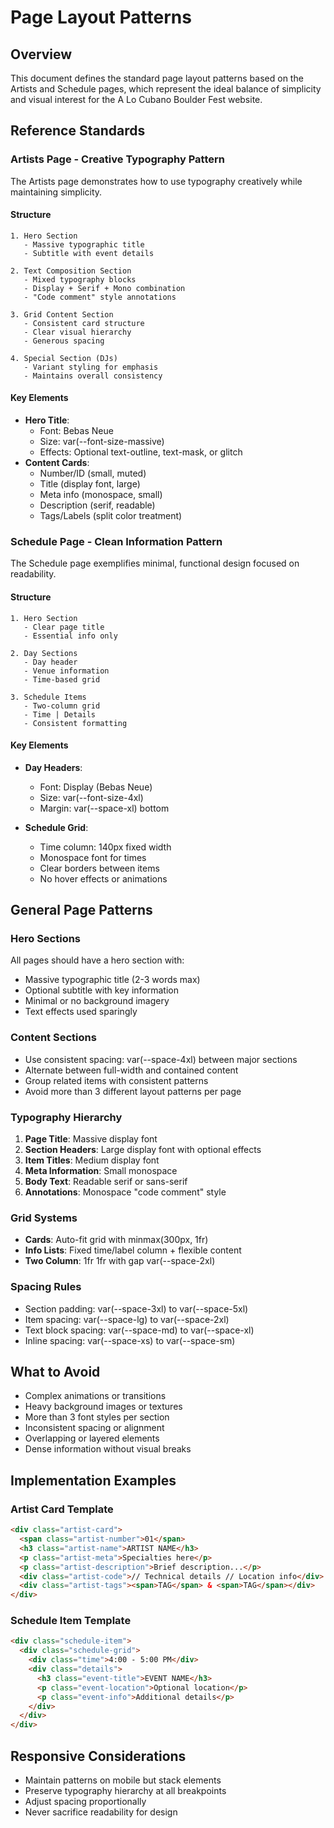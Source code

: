 # Page Layout Patterns

## Overview

This document defines the standard page layout patterns based on the Artists and Schedule pages, which represent the ideal balance of simplicity and visual interest for the A Lo Cubano Boulder Fest website.

## Reference Standards

### Artists Page - Creative Typography Pattern

The Artists page demonstrates how to use typography creatively while maintaining simplicity.

#### Structure

```
1. Hero Section
   - Massive typographic title
   - Subtitle with event details

2. Text Composition Section
   - Mixed typography blocks
   - Display + Serif + Mono combination
   - "Code comment" style annotations

3. Grid Content Section
   - Consistent card structure
   - Clear visual hierarchy
   - Generous spacing

4. Special Section (DJs)
   - Variant styling for emphasis
   - Maintains overall consistency
```

#### Key Elements

- **Hero Title**:
  - Font: Bebas Neue
  - Size: var(--font-size-massive)
  - Effects: Optional text-outline, text-mask, or glitch
- **Content Cards**:
  - Number/ID (small, muted)
  - Title (display font, large)
  - Meta info (monospace, small)
  - Description (serif, readable)
  - Tags/Labels (split color treatment)

### Schedule Page - Clean Information Pattern

The Schedule page exemplifies minimal, functional design focused on readability.

#### Structure

```
1. Hero Section
   - Clear page title
   - Essential info only

2. Day Sections
   - Day header
   - Venue information
   - Time-based grid

3. Schedule Items
   - Two-column grid
   - Time | Details
   - Consistent formatting
```

#### Key Elements

- **Day Headers**:
  - Font: Display (Bebas Neue)
  - Size: var(--font-size-4xl)
  - Margin: var(--space-xl) bottom

- **Schedule Grid**:
  - Time column: 140px fixed width
  - Monospace font for times
  - Clear borders between items
  - No hover effects or animations

## General Page Patterns

### Hero Sections

All pages should have a hero section with:

- Massive typographic title (2-3 words max)
- Optional subtitle with key information
- Minimal or no background imagery
- Text effects used sparingly

### Content Sections

- Use consistent spacing: var(--space-4xl) between major sections
- Alternate between full-width and contained content
- Group related items with consistent patterns
- Avoid more than 3 different layout patterns per page

### Typography Hierarchy

1. **Page Title**: Massive display font
2. **Section Headers**: Large display font with optional effects
3. **Item Titles**: Medium display font
4. **Meta Information**: Small monospace
5. **Body Text**: Readable serif or sans-serif
6. **Annotations**: Monospace "code comment" style

### Grid Systems

- **Cards**: Auto-fit grid with minmax(300px, 1fr)
- **Info Lists**: Fixed time/label column + flexible content
- **Two Column**: 1fr 1fr with gap var(--space-2xl)

### Spacing Rules

- Section padding: var(--space-3xl) to var(--space-5xl)
- Item spacing: var(--space-lg) to var(--space-2xl)
- Text block spacing: var(--space-md) to var(--space-xl)
- Inline spacing: var(--space-xs) to var(--space-sm)

## What to Avoid

- Complex animations or transitions
- Heavy background images or textures
- More than 3 font styles per section
- Inconsistent spacing or alignment
- Overlapping or layered elements
- Dense information without visual breaks

## Implementation Examples

### Artist Card Template

```html
<div class="artist-card">
  <span class="artist-number">01</span>
  <h3 class="artist-name">ARTIST NAME</h3>
  <p class="artist-meta">Specialties here</p>
  <p class="artist-description">Brief description...</p>
  <div class="artist-code">// Technical details // Location info</div>
  <div class="artist-tags"><span>TAG</span> & <span>TAG</span></div>
</div>
```

### Schedule Item Template

```html
<div class="schedule-item">
  <div class="schedule-grid">
    <div class="time">4:00 - 5:00 PM</div>
    <div class="details">
      <h3 class="event-title">EVENT NAME</h3>
      <p class="event-location">Optional location</p>
      <p class="event-info">Additional details</p>
    </div>
  </div>
</div>
```

## Responsive Considerations

- Maintain patterns on mobile but stack elements
- Preserve typography hierarchy at all breakpoints
- Adjust spacing proportionally
- Never sacrifice readability for design
